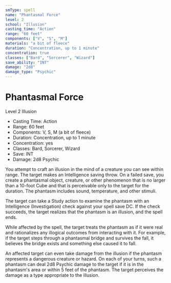 ```yaml
---
smType: spell
name: "Phantasmal Force"
level: 2
school: "Illusion"
casting_time: "Action"
range: "60 feet"
components: ["V", "S", "M"]
materials: "a bit of fleece"
duration: "Concentration, up to 1 minute"
concentration: true
classes: ["Bard", "Sorcerer", "Wizard"]
save_ability: "INT"
damage: "2d8"
damage_type: "Psychic"
---
```


# Phantasmal Force
Level 2 Illusion

- Casting Time: Action
- Range: 60 feet
- Components: V, S, M (a bit of fleece)
- Duration: Concentration, up to 1 minute
- Concentration: yes
- Classes: Bard, Sorcerer, Wizard
- Save: INT
- Damage: 2d8 Psychic

You attempt to craft an illusion in the mind of a creature you can see within range. The target makes an Intelligence saving throw. On a failed save, you create a phantasmal object, creature, or other phenomenon that is no larger than a 10-foot Cube and that is perceivable only to the target for the duration. The phantasm includes sound, temperature, and other stimuli.

The target can take a Study action to examine the phantasm with an Intelligence (Investigation) check against your spell save DC. If the check succeeds, the target realizes that the phantasm is an illusion, and the spell ends.

While affected by the spell, the target treats the phantasm as if it were real and rationalizes any illogical outcomes from interacting with it. For example, if the target steps through a phantasmal bridge and survives the fall, it believes the bridge exists and something else caused it to fall.

An affected target can even take damage from the illusion if the phantasm represents a dangerous creature or hazard. On each of your turns, such a phantasm can deal 2d8 Psychic damage to the target if it is in the phantasm's area or within 5 feet of the phantasm. The target perceives the damage as a type appropriate to the illusion.
